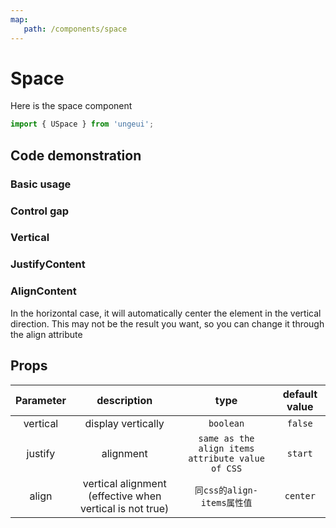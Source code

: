 ```yaml
---
map:
   path: /components/space
---
```


# Space

Here is the space component

```js
import { USpace } from 'ungeui';
```

## Code demonstration

### Basic usage

<demo src="./demo/base.vue"
 language="vue"
 title="basic usage"
 desc="the margin of the child element will be overwritten">
</demo>

### Control gap

<demo src="./demo/grap.vue"
 language="vue"
 title="basic usage"
 desc="control gap">
</demo>


### Vertical

<demo src="./demo/vertical.vue"
 language="vue"
 title="basic usage"
 desc="make child elements display vertically">
</demo>

### JustifyContent

<demo src="./demo/justify.vue"
 language="vue"
 title="basic usage"
 desc="align child elements">
</demo>

### AlignContent

In the horizontal case, it will automatically center the element in the vertical direction. This may not be the result you want, so you can change it through the align attribute

<demo src="./demo/align.vue"
 language="vue"
 title="basic usage"
 desc="">
</demo>

## Props

| Parameter | description | type | default value|
| :---: | :------: | :-------: | :---------: |
| vertical | display vertically | `boolean` | `false` |
| justify | alignment  | `same as the align items attribute value of CSS` | `start` |
| align |  vertical alignment (effective when vertical is not true) | `同css的align-items属性值` | `center` |